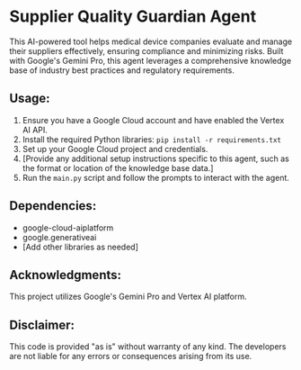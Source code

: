 # Supplier Quality Guardian Agent

This AI-powered tool helps medical device companies evaluate and manage their suppliers effectively, ensuring compliance and minimizing risks. Built with Google's Gemini Pro, this agent leverages a comprehensive knowledge base of industry best practices and regulatory requirements.

## Usage: 

1. Ensure you have a Google Cloud account and have enabled the Vertex AI API.
2. Install the required Python libraries: `pip install -r requirements.txt`
3. Set up your Google Cloud project and credentials.
4. [Provide any additional setup instructions specific to this agent, such as the format or location of the knowledge base data.]
5. Run the `main.py` script and follow the prompts to interact with the agent.

## Dependencies: 

* google-cloud-aiplatform
* google.generativeai
* [Add other libraries as needed]

## Acknowledgments:

This project utilizes Google's Gemini Pro and Vertex AI platform. 

## Disclaimer:

This code is provided "as is" without warranty of any kind. The developers are not liable for any errors or consequences arising from its use.
